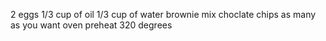2 eggs
1/3 cup of oil
1/3 cup of water
brownie mix
choclate chips as many as you want
oven
preheat 320 degrees